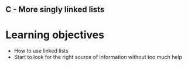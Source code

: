 ## C - More singly linked lists

# Learning objectives
* How to use linked lists
* Start to look for the right source of information without too much help
